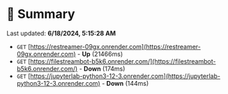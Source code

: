 # 📖 Summary
Last updated: **6/18/2024, 5:15:28 AM**

- `GET` [https://restreamer-09gx.onrender.com](https://restreamer-09gx.onrender.com) - **Up** (21466ms)
- `GET` [https://filestreambot-b5k6.onrender.com/](https://filestreambot-b5k6.onrender.com/) - **Down** (174ms)
- `GET` [https://jupyterlab-python3-12-3.onrender.com](https://jupyterlab-python3-12-3.onrender.com) - **Down** (144ms)

